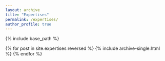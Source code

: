 ```yaml
---
layout: archive
title: "Expertises"
permalink: /expertises/
author_profile: true
---
```



{% include base_path %}

{% for post in site.expertises reversed %}
  {% include archive-single.html %}
{% endfor %}
